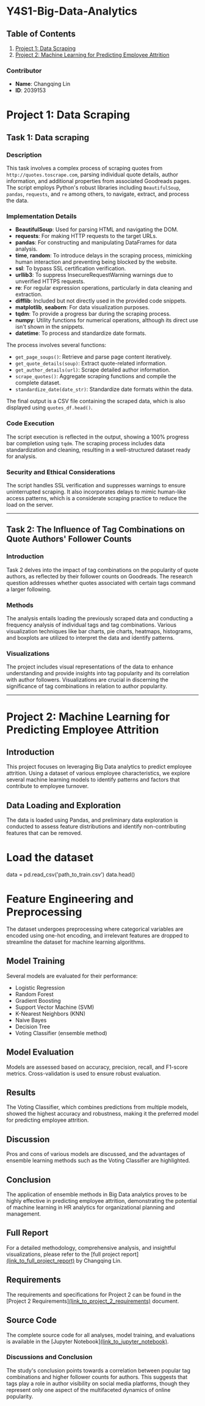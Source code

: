 # Y4S1-Big-Data-Analytics

## Table of Contents
1. [Project 1: Data Scraping](#project-1-data-scraping)
2. [Project 2: Machine Learning for Predicting Employee Attrition](#project-2-machine-learning-for-predicting-employee-attrition)

### Contributor
- **Name**: Changqing Lin
- **ID**: 2039153  

# Project 1: Data Scraping

## Task 1: Data scraping

### Description
This task involves a complex process of scraping quotes from `http://quotes.toscrape.com`, parsing individual quote details, author information, and additional properties from associated Goodreads pages. The script employs Python's robust libraries including `BeautifulSoup`, `pandas`, `requests`, and `re` among others, to navigate, extract, and process the data.

### Implementation Details
- **BeautifulSoup**: Used for parsing HTML and navigating the DOM.
- **requests**: For making HTTP requests to the target URLs.
- **pandas**: For constructing and manipulating DataFrames for data analysis.
- **time**, **random**: To introduce delays in the scraping process, mimicking human interaction and preventing being blocked by the website.
- **ssl**: To bypass SSL certification verification.
- **urllib3**: To suppress InsecureRequestWarning warnings due to unverified HTTPS requests.
- **re**: For regular expression operations, particularly in data cleaning and extraction.
- **difflib**: Included but not directly used in the provided code snippets.
- **matplotlib**, **seaborn**: For data visualization purposes.
- **tqdm**: To provide a progress bar during the scraping process.
- **numpy**: Utility functions for numerical operations, although its direct use isn't shown in the snippets.
- **datetime**: To process and standardize date formats.

The process involves several functions:
- `get_page_soups()`: Retrieve and parse page content iteratively.
- `get_quote_details(soup)`: Extract quote-related information.
- `get_author_details(url)`: Scrape detailed author information.
- `scrape_quotes()`: Aggregate scraping functions and compile the complete dataset.
- `standardize_date(date_str)`: Standardize date formats within the data.

The final output is a CSV file containing the scraped data, which is also displayed using `quotes_df.head()`.

### Code Execution
The script execution is reflected in the output, showing a 100% progress bar completion using `tqdm`. The scraping process includes data standardization and cleaning, resulting in a well-structured dataset ready for analysis.

### Security and Ethical Considerations
The script handles SSL verification and suppresses warnings to ensure uninterrupted scraping. It also incorporates delays to mimic human-like access patterns, which is a considerate scraping practice to reduce the load on the server.

---

## Task 2: The Influence of Tag Combinations on Quote Authors' Follower Counts

### Introduction
Task 2 delves into the impact of tag combinations on the popularity of quote authors, as reflected by their follower counts on Goodreads. The research question addresses whether quotes associated with certain tags command a larger following.

### Methods
The analysis entails loading the previously scraped data and conducting a frequency analysis of individual tags and tag combinations. Various visualization techniques like bar charts, pie charts, heatmaps, histograms, and boxplots are utilized to interpret the data and identify patterns.

### Visualizations
The project includes visual representations of the data to enhance understanding and provide insights into tag popularity and its correlation with author followers. Visualizations are crucial in discerning the significance of tag combinations in relation to author popularity.

---

# Project 2: Machine Learning for Predicting Employee Attrition

## Introduction
This project focuses on leveraging Big Data analytics to predict employee attrition. Using a dataset of various employee characteristics, we explore several machine learning models to identify patterns and factors that contribute to employee turnover.

## Data Loading and Exploration
The data is loaded using Pandas, and preliminary data exploration is conducted to assess feature distributions and identify non-contributing features that can be removed.

# Load the dataset
data = pd.read_csv('path_to_train.csv')
data.head()
# Feature Engineering and Preprocessing

The dataset undergoes preprocessing where categorical variables are encoded using one-hot encoding, and irrelevant features are dropped to streamline the dataset for machine learning algorithms.

## Model Training

Several models are evaluated for their performance:
- Logistic Regression
- Random Forest
- Gradient Boosting
- Support Vector Machine (SVM)
- K-Nearest Neighbors (KNN)
- Naive Bayes
- Decision Tree
- Voting Classifier (ensemble method)

## Model Evaluation

Models are assessed based on accuracy, precision, recall, and F1-score metrics. Cross-validation is used to ensure robust evaluation.

## Results

The Voting Classifier, which combines predictions from multiple models, showed the highest accuracy and robustness, making it the preferred model for predicting employee attrition.

## Discussion

Pros and cons of various models are discussed, and the advantages of ensemble learning methods such as the Voting Classifier are highlighted.

## Conclusion

The application of ensemble methods in Big Data analytics proves to be highly effective in predicting employee attrition, demonstrating the potential of machine learning in HR analytics for organizational planning and management.

## Full Report

For a detailed methodology, comprehensive analysis, and insightful visualizations, please refer to the [full project report][(link_to_full_project_report)](https://github.com/LCQck/Y4S1-Big-Data-Analytics/blob/95d85ae62af0950c69667ca057f8233d226c536a/Project%202%20Machine%20Learning%20for%20Predicting%20Healthcare%20Employee%20Attrition/2039153_Changqing%20Lin%20Project%202%20Report.pdf) by Changqing Lin.

## Requirements

The requirements and specifications for Project 2 can be found in the [Project 2 Requirements][(link_to_project_2_requirements)](https://github.com/LCQck/Y4S1-Big-Data-Analytics/blob/95d85ae62af0950c69667ca057f8233d226c536a/Project%202%20Machine%20Learning%20for%20Predicting%20Healthcare%20Employee%20Attrition/Project%202%20Requirements.pdf) document.

## Source Code

The complete source code for all analyses, model training, and evaluations is available in the [Jupyter Notebook][(link_to_jupyter_notebook)](https://github.com/LCQck/Y4S1-Big-Data-Analytics/blob/95d85ae62af0950c69667ca057f8233d226c536a/Project%202%20Machine%20Learning%20for%20Predicting%20Healthcare%20Employee%20Attrition/2039153_Changqing%20Lin%20Source%20Code.ipynb).
### Discussions and Conclusion
The study's conclusion points towards a correlation between popular tag combinations and higher follower counts for authors. This suggests that tags play a role in author visibility on social media platforms, though they represent only one aspect of the multifaceted dynamics of online popularity.

